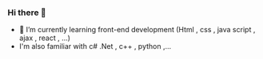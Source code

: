 ### Hi there 👋
- 🌱 I’m currently learning front-end development (Html , css , java script , ajax , react , ...)
- I'm also familiar with c# .Net , c++ , python ,...
